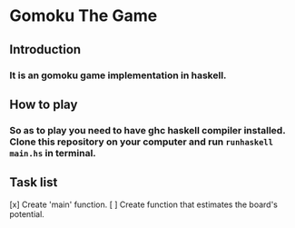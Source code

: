 # Gomoku The Game

## Introduction
### It is an gomoku game implementation in haskell.

## How to play
### So as to play you need to have ghc haskell compiler installed. Clone this repository on your computer and run `runhaskell main.hs` in terminal.

## Task list
[x] Create 'main' function.
[ ] Create function that estimates the board's potential.
